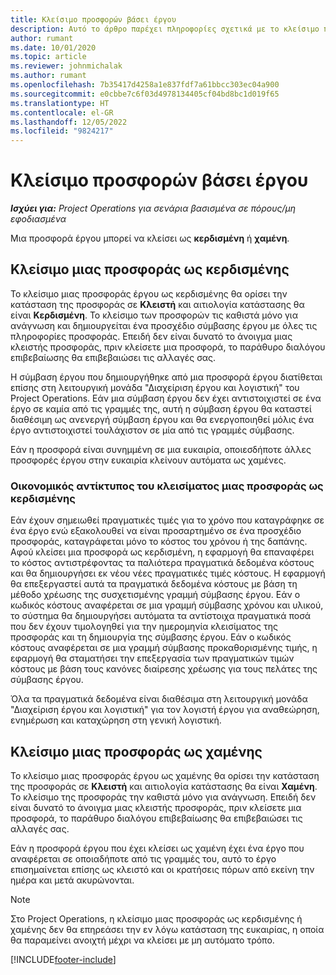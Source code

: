 ```yaml
---
title: Κλείσιμο προσφορών βάσει έργου
description: Αυτό το άρθρο παρέχει πληροφορίες σχετικά με το κλείσιμο προσφορών στο Project Operations.
author: rumant
ms.date: 10/01/2020
ms.topic: article
ms.reviewer: johnmichalak
ms.author: rumant
ms.openlocfilehash: 7b35417d4258a1e837fdf7a61bbcc303ec04a900
ms.sourcegitcommit: e0cbbe7c6f03d4978134405cf04bd8bc1d019f65
ms.translationtype: HT
ms.contentlocale: el-GR
ms.lasthandoff: 12/05/2022
ms.locfileid: "9824217"
---
```

# <a name="close-project-based-quotes"></a>Κλείσιμο προσφορών βάσει έργου

_**Ισχύει για:** Project Operations για σενάρια βασισμένα σε πόρους/μη εφοδιασμένα_

Μια προσφορά έργου μπορεί να κλείσει ως **κερδισμένη** ή **χαμένη**. 

## <a name="close-a-quote-as-won"></a>Κλείσιμο μιας προσφοράς ως κερδισμένης

Το κλείσιμο μιας προσφοράς έργου ως κερδισμένης θα ορίσει την κατάσταση της προσφοράς σε **Κλειστή** και αιτιολογία κατάστασης θα είναι **Κερδισμένη**. Το κλείσιμο των προσφορών τις καθιστά μόνο για ανάγνωση και δημιουργείται ένα προσχέδιο σύμβασης έργου με όλες τις πληροφορίες προσφοράς. Επειδή δεν είναι δυνατό το άνοιγμα μιας κλειστής προσφοράς, πριν κλείσετε μια προσφορά, το παράθυρο διαλόγου επιβεβαίωσης θα επιβεβαιώσει τις αλλαγές σας.

Η σύμβαση έργου που δημιουργήθηκε από μια προσφορά έργου διατίθεται επίσης στη λειτουργική μονάδα "Διαχείριση έργου και λογιστική" του Project Operations. Εάν μια σύμβαση έργου δεν έχει αντιστοιχιστεί σε ένα έργο σε καμία από τις γραμμές της, αυτή η σύμβαση έργου θα καταστεί διαθέσιμη ως ανενεργή σύμβαση έργου και θα ενεργοποιηθεί μόλις ένα έργο αντιστοιχιστεί τουλάχιστον σε μία από τις γραμμές σύμβασης.

Εάν η προσφορά είναι συνημμένη σε μια ευκαιρία, οποιεσδήποτε άλλες προσφορές έργου στην ευκαιρία κλείνουν αυτόματα ως χαμένες.

### <a name="financial-impact-of-closing-a-quote-as-won"></a>Οικονομικός αντίκτυπος του κλεισίματος μιας προσφοράς ως κερδισμένης

Εάν έχουν σημειωθεί πραγματικές τιμές για το χρόνο που καταγράφηκε σε ένα έργο ενώ εξακολουθεί να είναι προσαρτημένο σε ένα προσχέδιο προσφοράς, καταγράφεται μόνο το κόστος του χρόνου ή της δαπάνης. Αφού κλείσει μια προσφορά ως κερδισμένη, η εφαρμογή θα επαναφέρει το κόστος αντιστρέφοντας τα παλιότερα πραγματικά δεδομένα κόστους και θα δημιουργήσει εκ νέου νέες πραγματικές τιμές κόστους. Η εφαρμογή θα επεξεργαστεί αυτά τα πραγματικά δεδομένα κόστους με βάση τη μέθοδο χρέωσης της συσχετισμένης γραμμή σύμβασης έργου. Εάν ο κωδικός κόστους αναφέρεται σε μια γραμμή σύμβασης χρόνου και υλικού, το σύστημα θα δημιουργήσει αυτόματα τα αντίστοιχα πραγματικά ποσά που δεν έχουν τιμολογηθεί για την ημερομηνία κλεισίματος της προσφοράς και τη δημιουργία της σύμβασης έργου. Εάν ο κωδικός κόστους αναφέρεται σε μια γραμμή σύμβασης προκαθορισμένης τιμής, η εφαρμογή θα σταματήσει την επεξεργασία των πραγματικών τιμών κόστους με βάση τους κανόνες διαίρεσης χρέωσης για τους πελάτες της σύμβασης έργου.

Όλα τα πραγματικά δεδομένα είναι διαθέσιμα στη λειτουργική μονάδα "Διαχείριση έργου και λογιστική" για τον λογιστή έργου για αναθεώρηση, ενημέρωση και καταχώρηση στη γενική λογιστική. 

## <a name="close-a-quote-as-lost"></a>Κλείσιμο μιας προσφοράς ως χαμένης

Το κλείσιμο μιας προσφοράς έργου ως χαμένης θα ορίσει την κατάσταση της προσφοράς σε **Κλειστή** και αιτιολογία κατάστασης θα είναι **Χαμένη**. Το κλείσιμο της προσφοράς την καθιστά μόνο για ανάγνωση. Επειδή δεν είναι δυνατό το άνοιγμα μιας κλειστής προσφοράς, πριν κλείσετε μια προσφορά, το παράθυρο διαλόγου επιβεβαίωσης θα επιβεβαιώσει τις αλλαγές σας.

Εάν η προσφορά έργου που έχει κλείσει ως χαμένη έχει ένα έργο που αναφέρεται σε οποιαδήποτε από τις γραμμές του, αυτό το έργο επισημαίνεται επίσης ως κλειστό και οι κρατήσεις πόρων από εκείνη την ημέρα και μετά ακυρώνονται.

> [!NOTE]
> Στο Project Operations, η κλείσιμο μιας προσφοράς ως κερδισμένης ή χαμένης δεν θα επηρεάσει την εν λόγω κατάσταση της ευκαιρίας, η οποία θα παραμείνει ανοιχτή μέχρι να κλείσει με μη αυτόματο τρόπο.


[!INCLUDE[footer-include](../includes/footer-banner.md)]
